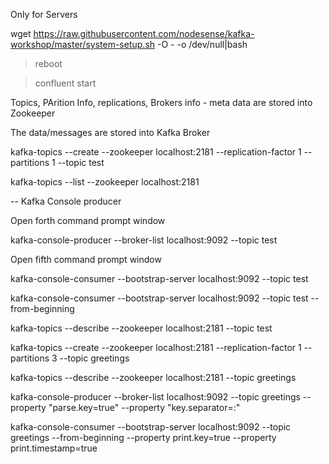 Only for Servers 

wget https://raw.githubusercontent.com/nodesense/kafka-workshop/master/system-setup.sh -O - -o /dev/null|bash

> reboot

> confluent start



Topics, PArition Info, replications, Brokers info - meta data are stored into Zookeeper

The data/messages are stored into Kafka Broker




kafka-topics --create --zookeeper localhost:2181 --replication-factor 1 --partitions 1 --topic test

kafka-topics --list --zookeeper localhost:2181

-- Kafka Console producer

Open forth command prompt window

kafka-console-producer --broker-list localhost:9092 --topic test

Open fifth command prompt window

kafka-console-consumer --bootstrap-server localhost:9092 --topic test

kafka-console-consumer --bootstrap-server localhost:9092 --topic test --from-beginning


kafka-topics --describe --zookeeper localhost:2181 --topic test


kafka-topics --create --zookeeper localhost:2181 --replication-factor 1 --partitions 3 --topic greetings

kafka-topics --describe --zookeeper localhost:2181 --topic greetings

kafka-console-producer --broker-list localhost:9092 --topic greetings --property "parse.key=true" --property "key.separator=:"

kafka-console-consumer --bootstrap-server localhost:9092 --topic greetings --from-beginning --property print.key=true --property print.timestamp=true